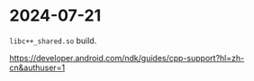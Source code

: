 # 2024-07-21

`libc++_shared.so` build.

https://developer.android.com/ndk/guides/cpp-support?hl=zh-cn&authuser=1